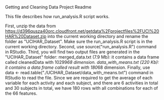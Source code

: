 Getting and Cleaning Data Project Readme

This file describes how run_analysis.R script works.

First, unzip the data from https://d396qusza40orc.cloudfront.net/getdata%2Fprojectfiles%2FUCI%20HAR%20Dataset.zip into the current working directory and rename the folder as "UCIHAR_Dataset".
Make sure the run_analysis.R script is in the current working directory.
Second, use source("run_analysis.R") command in RStudio.
Third, you will find two output files are generated in the "UCIHAR_Dataset" folder:
merged_data.txt (7.9 Mb): it contains a data frame called cleanedData with 10299*68 dimension.
data_with_means.txt (220 Kb): it contains a data frame called result with 180*68 dimension.
Finally, use data <- read.table("./UCIHAR_Dataset/data_with_means.txt") command in RStudio to read the file. Since we are required to get the average of each variable for each activity and each subject, and there are 6 activities in total and 30 subjects in total, we have 180 rows with all combinations for each of the 66 features.